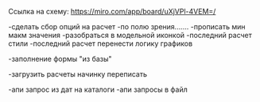 Ссылка на схему:
https://miro.com/app/board/uXjVPl-4VEM=/

-сделать сбор опций на расчет
-по полю зрения.......
-прописать мин макм значения
-разобраться в модельной иконкой
-последний расчет стили
-последний расчет перенести логику  графиков

-заполнение формы "из базы" 

-загрузить расчеты начинку переписать

-апи запрос из дат на каталоги
-апи запросы в файл
